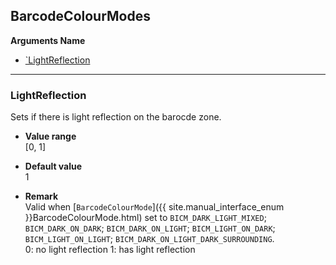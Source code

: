 ## BarcodeColourModes

 
**Arguments Name**
- [`LightReflection](#lightreflection)


---

### LightReflection
Sets if there is light reflection on the barocde zone.   

- **Value range**   
   [0, 1]
   
- **Default value**   
   1   
 
- **Remark**   
   Valid when [`BarcodeColourMode`]({{ site.manual_interface_enum }}BarcodeColourMode.html) set to `BICM_DARK_LIGHT_MIXED`; `BICM_DARK_ON_DARK`; `BICM_DARK_ON_LIGHT`; `BICM_LIGHT_ON_DARK`; `BICM_LIGHT_ON_LIGHT`; `BICM_DARK_ON_LIGHT_DARK_SURROUNDING`.  
   0: no light reflection
   1: has light reflection
   
&nbsp; 

